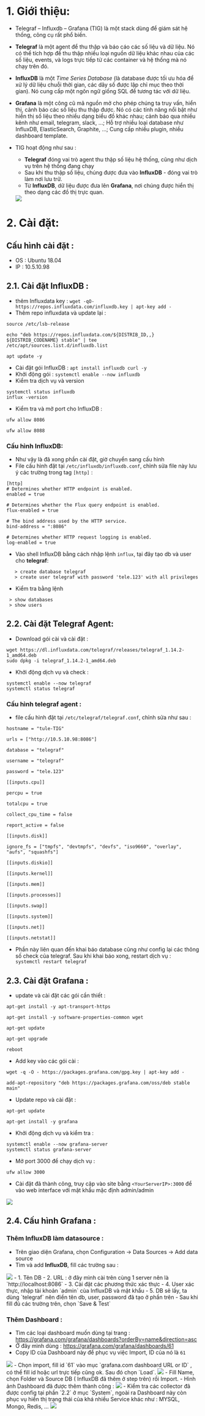 # 1.  Giới thiệu: 

- Telegraf – Influxdb – Grafana (TIG)  là một stack dùng để giám sát hệ thống, công cụ rất phổ biến.
- **Telegraf** là một agent để thu thập và báo cáo các số liệu và dữ liệu. Nó có thể tích hợp để thu thập nhiều loại nguồn dữ liệu khác nhau của các số liệu, events, và logs trực tiếp từ các container và hệ thống mà nó chạy trên đó.
- **InfluxDB** là một *Time Series Database* (là database được tối ưu hóa để xử lý dữ liệu chuỗi thời gian, các dãy số được lập chỉ mục theo thời gian). Nó cung cấp một ngôn ngữ giống SQL để tương tác với dữ liệu.
- **Grafana** là một công cũ mã nguồn mở  cho phép chúng ta truy vấn, hiển thị, cảnh báo các số liệu thu thập được. Nó có các tính năng nổi bật như hiển thị số liệu theo nhiều dạng biểu đồ khác nhau; cảnh báo qua nhiều kênh như email, telegram, slack, …; Hỗ trợ nhiều loại database như InfluxDB, ElasticSearch, Graphite, …; Cung cấp nhiều plugin, nhiều dashboard template.

- TIG hoạt động như sau : 
    - **Telegraf** đóng vai trò agent thu thập số liệu hệ thống, cũng như dịch vụ trên hệ thống đang chạy
    - Sau khi thu thập số liệu, chúng được đưa vào **InfluxDB** - đóng vai trò làm nơi lưu trữ.
    - Từ **InfluxDB**, dữ liệu được đưa lên **Grafana**, nơi chúng được hiển thị theo dạng các đồ thị trực quan. 
    <img src= "https://github.com/tulha161/TIG/blob/main/picture/1.PNG">

# 2. Cài đặt: 
## Cấu hình cài đặt :
- OS : Ubuntu 18.04
- IP : 10.5.10.98

## 2.1. Cài đặt InfluxDB : 
- thêm Influxdata key : 
`wget -qO- https://repos.influxdata.com/influxdb.key | apt-key add -`
- Thêm repo influxdata và update lại :
```
source /etc/lsb-release

echo "deb https://repos.influxdata.com/${DISTRIB_ID,,} ${DISTRIB_CODENAME} stable" | tee /etc/apt/sources.list.d/influxdb.list

apt update -y
```
- Cài đặt gói InfluxDB : 
`apt install influxdb curl -y`
- Khởi động gói : 
`systemctl enable --now influxdb`
- Kiểm tra dịch vụ và version 
```
systemctl status influxdb
influx -version
```
- Kiểm tra và mở port cho InfluxDB : 
```
ufw allow 8086

ufw allow 8088
```

### Cấu hình InfluxDB:
- Như vậy là đã xong phần cài đặt, giờ chuyển sang cấu hình
- File cấu hình đặt tại `/etc/influxdb/influxdb.conf`, chỉnh sửa file này lưu ý các trường trong tag `[http]` : 
```
[http]
# Determines whether HTTP endpoint is enabled.
enabled = true

# Determines whether the Flux query endpoint is enabled.
flux-enabled = true

# The bind address used by the HTTP service.
bind-address = ":8086"

# Determines whether HTTP request logging is enabled.
log-enabled = true
```
- Vào shell InfluxDB bằng cách nhập lệnh `influx`, tại đây tạo db và user cho **telegraf**: 
```
   > create database telegraf
   > create user telegraf with password 'tele.123' with all privileges
```
- Kiểm tra bằng lệnh
``` 
 > show databases
 > show users
```

## 2.2. Cài đặt Telegraf Agent: 
- Download gói cài và cài đặt :
```
wget https://dl.influxdata.com/telegraf/releases/telegraf_1.14.2-1_amd64.deb
sudo dpkg -i telegraf_1.14.2-1_amd64.deb
```
- Khởi động dịch vụ và check :
```
systemctl enable --now telegraf
systemctl status telegraf
```
### Cấu hình telegraf agent : 
- file cấu hình đặt tại `/etc/telegraf/telegraf.conf`, chỉnh sửa như sau : 
```
hostname = "tule-TIG"

urls = ["http://10.5.10.98:8086"]

database = "telegraf"

username = "telegraf"

password = "tele.123"

[[inputs.cpu]]

percpu = true

totalcpu = true

collect_cpu_time = false

report_active = false

[[inputs.disk]]

ignore_fs = ["tmpfs", "devtmpfs", "devfs", "iso9660", "overlay", "aufs", "squashfs"]

[[inputs.diskio]]

[[inputs.kernel]]

[[inputs.mem]]

[[inputs.processes]]

[[inputs.swap]]

[[inputs.system]]

[[inputs.net]]

[[inputs.netstat]]
```
- Phần này liên quan đến khai báo database cũng như config lại các thông số check của telegraf. Sau khi khai báo xong, restart dịch vụ : ` systemctl restart telegraf`


## 2.3. Cài đặt Grafana : 
- update và cài đặt các gói cần thiết :
```
apt-get install -y apt-transport-https

apt-get install -y software-properties-common wget

apt-get update

apt-get upgrade

reboot
```
- Add key vào các gói cài :
``` 
wget -q -O - https://packages.grafana.com/gpg.key | apt-key add -

add-apt-repository "deb https://packages.grafana.com/oss/deb stable main"
```

- Update repo và cài đặt : 
```
apt-get update

apt-get install -y grafana
```
- Khởi động dịch vụ và kiểm tra : 
```
systemctl enable --now grafana-server
systemctl status grafana-server
```
- Mở port 3000 để chạy dịch vụ : 
```
ufw allow 3000
```
- Cài đặt đã thành công, truy cập vào site bằng `<YourServerIP>:3000` để vào web interface với mật khẩu mặc định admin/admin

<img src= "https://github.com/tulha161/TIG/blob/main/picture/2.PNG">

## 2.4. Cấu hình Grafana : 
### Thêm InfluxDB làm datasource : 
- Trên giao diện Grafana, chọn Configuration -> Data Sources -> Add data source
- Tìm và add **InfluxDB**, fill các trường sau : 
<img src= "https://github.com/tulha161/TIG/blob/main/picture/3.PNG">
    - 1. Tên DB
    - 2. URL : ở đây mình cài trên cùng 1 server nên là `http://localhost:8086` 
    - 3. Cài đặt các phương thức xác thực
    - 4. User xác thực, nhập tài khoản `admin` cùa InfluxDB và mật khẩu
    - 5. DB sẽ lấy, ta dùng `telegraf` nên điền tên db, user, password đã tạo ở phần trên 
- Sau khi fill đủ các trường trên, chọn `Save & Test` 


### Thêm Dashboard : 
- Tìm các loại dashboard muốn dùng tại trang : https://grafana.com/grafana/dashboards?orderBy=name&direction=asc
- Ở đây mình dùng : https://grafana.com/grafana/dashboards/61
- Copy ID của Dashboard này để phục vụ việc Import, ID của nó là `61` 
<img src= "https://github.com/tulha161/TIG/blob/main/picture/4.PNG">
- Chọn import, fill id `61` vào mục `grafana.com dashboard URL or ID` , có thể fill id hoặc url trực tiếp cũng ok. Sau đó chọn `Load`.
<img src= "https://github.com/tulha161/TIG/blob/main/picture/5.PNG">
- Fill Name, chọn Folder và Source DB ( InfluxDB đã thêm ở step trên) rồi Import.
- Hình ảnh Dashboard đã được thêm thành công : 
<img src= "https://github.com/tulha161/TIG/blob/main/picture/6.PNG">
- Kiểm tra các collector đã được config tại phần `2.2` ở mục `System`, ngoài ra Dashboard này còn phục vụ hiển thị trạng thái của khá nhiều Service khác như : MYSQL, Mongo, Redis, ... 
<img src= "https://github.com/tulha161/TIG/blob/main/picture/7.PNG">
